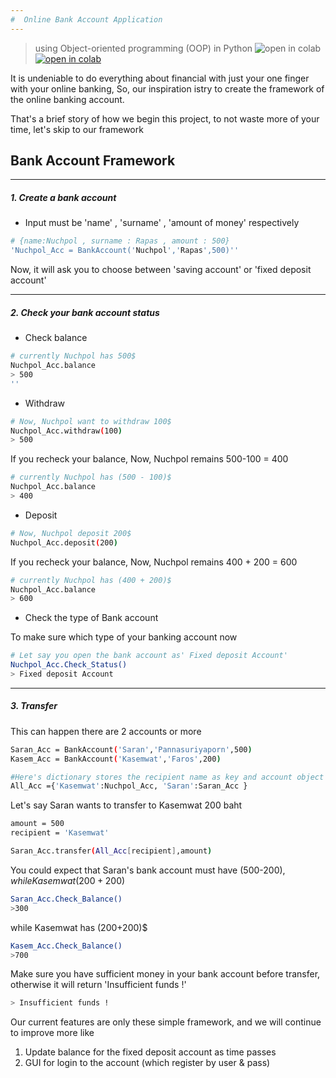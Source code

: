 ```yaml
---
#  Online Bank Account Application 
---
```

> using Object-oriented programming (OOP) in Python 
![open in colab](https://image.freepik.com/free-vector/people-with-smartphones-using-mobile-banking-app_74855-5917.jpg)
[![open in colab](https://camo.githubusercontent.com/52feade06f2fecbf006889a904d221e6a730c194/68747470733a2f2f636f6c61622e72657365617263682e676f6f676c652e636f6d2f6173736574732f636f6c61622d62616467652e737667)](https://colab.research.google.com/github/wallik2/Tiny_project/blob/main/Bank_Account_OOP_Project_(Level_1).ipynb#scrollTo=ZdUfBFQXa2k-)

It is undeniable to do everything about financial with just your one finger with your online banking, So, our inspiration istry to create the framework of the online banking account.

That's a brief story of how we begin this project, to not waste more of your time, let's skip to our framework

## Bank Account Framework 
---
##### 1. Create a bank account

- Input must be 'name' , 'surname' , 'amount of money' respectively
```sh
# {name:Nuchpol , surname : Rapas , amount : 500}
'Nuchpol_Acc = BankAccount('Nuchpol','Rapas',500)''
```

Now, it will ask you to choose between 'saving account' or 'fixed deposit account'

---
##### 2. Check your bank account status

- Check balance
```sh
# currently Nuchpol has 500$ 
Nuchpol_Acc.balance
> 500
''
```

- Withdraw
```sh
# Now, Nuchpol want to withdraw 100$ 
Nuchpol_Acc.withdraw(100)
> 500
```

If you recheck your balance, Now, Nuchpol remains 500-100 = 400
```sh
# currently Nuchpol has (500 - 100)$ 
Nuchpol_Acc.balance
> 400
```

- Deposit

```sh
# Now, Nuchpol deposit 200$ 
Nuchpol_Acc.deposit(200)
```
If you recheck your balance, Now, Nuchpol remains 400 + 200 = 600
```sh
# currently Nuchpol has (400 + 200)$ 
Nuchpol_Acc.balance
> 600
```

- Check the type of Bank account 

To make sure which type of your banking account now
```sh
# Let say you open the bank account as' Fixed deposit Account' 
Nuchpol_Acc.Check_Status()
> Fixed deposit Account 
```

---
##### 3. Transfer
This can happen there are 2 accounts or more

```sh
Saran_Acc = BankAccount('Saran','Pannasuriyaporn',500)
Kasem_Acc = BankAccount('Kasemwat','Faros',200)

#Here's dictionary stores the recipient name as key and account object as value
All_Acc ={'Kasemwat':Nuchpol_Acc, 'Saran':Saran_Acc }
```

Let's say Saran wants to transfer to Kasemwat 200 baht

```sh
amount = 500
recipient = 'Kasemwat'

Saran_Acc.transfer(All_Acc[recipient],amount)
```

You could expect that Saran's bank account must have (500-200)$,while Kasemwat (200+200)$

```sh
Saran_Acc.Check_Balance()
>300
```
while Kasemwat has (200+200)$

```sh
Kasem_Acc.Check_Balance()
>700
```
Make sure you have sufficient money in your bank account before transfer, otherwise it will return 'Insufficient funds !'
```sh
> Insufficient funds ! 
```

Our current features are only these simple framework, and we will continue to improve more like 

1. Update balance for the fixed deposit account as time passes 
2. GUI for login to the account (which register by user & pass)
